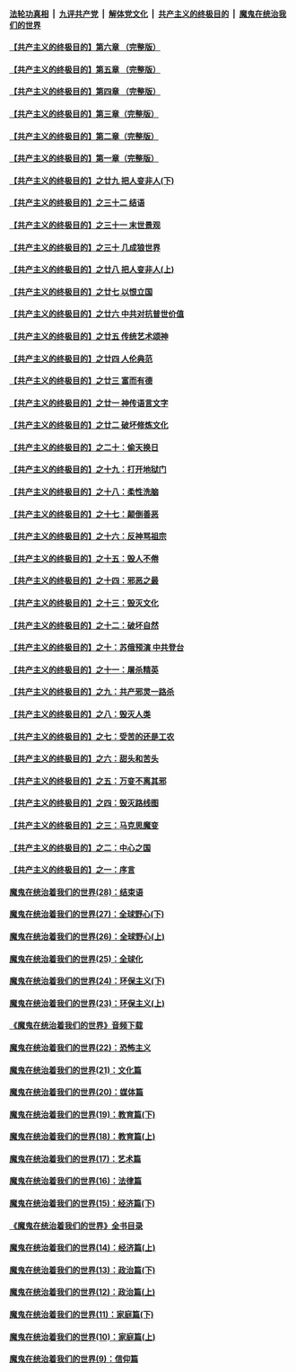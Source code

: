 ####  [法轮功真相](../../../../basic/blob/master/README.md?t=04170530) &nbsp;|&nbsp; [九评共产党](../../../../9ping.md/blob/master/README.md?t=04170530) &nbsp;|&nbsp; [解体党文化](../../../../jtdwh.md/blob/master/README.md?t=04170530)  &nbsp;|&nbsp; [共产主义的终极目的](../../../../gczydzjmd.md/blob/master/README.md?t=04170530) &nbsp;|&nbsp; [魔鬼在统治我们的世界](../../../../mgztzwmdsj.md/blob/master/README.md?t=04170530) 

#### [【共产主义的终极目的】第六章 （完整版）](../pages/nsc422/n11428913.md?t=04170530) 

#### [【共产主义的终极目的】第五章 （完整版）](../pages/nsc422/n11428912.md?t=04170530) 

#### [【共产主义的终极目的】第四章 （完整版）](../pages/nsc422/n11428907.md?t=04170530) 

#### [【共产主义的终极目的】第三章（完整版）](../pages/nsc422/n11428848.md?t=04170530) 

#### [【共产主义的终极目的】第二章（完整版）](../pages/nsc422/n11428831.md?t=04170530) 

#### [【共产主义的终极目的】第一章（完整版）](../pages/nsc422/n11417651.md?t=04170530) 

#### [【共产主义的终极目的】之廿九 把人变非人(下)](../pages/nsc422/n11344140.md?t=04170530) 

#### [【共产主义的终极目的】之三十二 结语](../pages/nsc422/n11360535.md?t=04170530) 

#### [【共产主义的终极目的】之三十一 末世景观](../pages/nsc422/n11351129.md?t=04170530) 

#### [【共产主义的终极目的】之三十 几成狼世界](../pages/nsc422/n11348280.md?t=04170530) 

#### [【共产主义的终极目的】之廿八 把人变非人(上)](../pages/nsc422/n11340492.md?t=04170530) 

#### [【共产主义的终极目的】之廿七 以恨立国](../pages/nsc422/n11336944.md?t=04170530) 

#### [【共产主义的终极目的】之廿六 中共对抗普世价值](../pages/nsc422/n11324785.md?t=04170530) 

#### [【共产主义的终极目的】之廿五 传统艺术颂神](../pages/nsc422/n11296396.md?t=04170530) 

#### [【共产主义的终极目的】之廿四 人伦典范](../pages/nsc422/n11296397.md?t=04170530) 

#### [【共产主义的终极目的】之廿三 富而有德](../pages/nsc422/n11283598.md?t=04170530) 

#### [【共产主义的终极目的】之廿一 神传语言文字](../pages/nsc422/n11263265.md?t=04170530) 

#### [【共产主义的终极目的】之廿二 破坏修炼文化](../pages/nsc422/n11245728.md?t=04170530) 

#### [【共产主义的终极目的】之二十：偷天换日](../pages/nsc422/n11238846.md?t=04170530) 

#### [【共产主义的终极目的】之十九：打开地狱门](../pages/nsc422/n11206376.md?t=04170530) 

#### [【共产主义的终极目的】之十八：柔性洗脑](../pages/nsc422/n11199994.md?t=04170530) 

#### [【共产主义的终极目的】之十七：颠倒善恶](../pages/nsc422/n11179782.md?t=04170530) 

#### [【共产主义的终极目的】之十六：反神骂祖宗](../pages/nsc422/n11166798.md?t=04170530) 

#### [【共产主义的终极目的】之十五：毁人不倦](../pages/nsc422/n11166792.md?t=04170530) 

#### [【共产主义的终极目的】之十四：邪恶之最](../pages/nsc422/n11150249.md?t=04170530) 

#### [【共产主义的终极目的】之十三：毁灭文化](../pages/nsc422/n11135227.md?t=04170530) 

#### [【共产主义的终极目的】之十二：破坏自然](../pages/nsc422/n11135214.md?t=04170530) 

#### [【共产主义的终极目的】之十：苏俄预演 中共登台](../pages/nsc422/n11118424.md?t=04170530) 

#### [【共产主义的终极目的】之十一：屠杀精英](../pages/nsc422/n11118442.md?t=04170530) 

#### [【共产主义的终极目的】之九：共产邪灵一路杀](../pages/nsc422/n11114139.md?t=04170530) 

#### [【共产主义的终极目的】之八：毁灭人类](../pages/nsc422/n11108503.md?t=04170530) 

#### [【共产主义的终极目的】之七：受苦的还是工农](../pages/nsc422/n11101809.md?t=04170530) 

#### [【共产主义的终极目的】之六：甜头和苦头](../pages/nsc422/n11096971.md?t=04170530) 

#### [【共产主义的终极目的】之五：万变不离其邪](../pages/nsc422/n11091285.md?t=04170530) 

#### [【共产主义的终极目的】之四：毁灭路线图](../pages/nsc422/n11086284.md?t=04170530) 

#### [【共产主义的终极目的】之三：马克思魔变](../pages/nsc422/n11061941.md?t=04170530) 

#### [【共产主义的终极目的】之二：中心之国](../pages/nsc422/n11047728.md?t=04170530) 

#### [【共产主义的终极目的】之一：序言](../pages/nsc422/n11086077.md?t=04170530) 

#### [魔鬼在统治着我们的世界(28)：结束语](../pages/nsc422/n10936246.md?t=04170530) 

#### [魔鬼在统治着我们的世界(27)：全球野心(下)](../pages/nsc422/n10928319.md?t=04170530) 

#### [魔鬼在统治着我们的世界(26)：全球野心(上)](../pages/nsc422/n10900318.md?t=04170530) 

#### [魔鬼在统治着我们的世界(25)：全球化](../pages/nsc422/n10788205.md?t=04170530) 

#### [魔鬼在统治着我们的世界(24)：环保主义(下)](../pages/nsc422/n10695307.md?t=04170530) 

#### [魔鬼在统治着我们的世界(23)：环保主义(上)](../pages/nsc422/n10688613.md?t=04170530) 

#### [《魔鬼在统治着我们的世界》音频下载](../pages/nsc422/n10635553.md?t=04170530) 

#### [魔鬼在统治着我们的世界(22)：恐怖主义](../pages/nsc422/n10614727.md?t=04170530) 

#### [魔鬼在统治着我们的世界(21)：文化篇](../pages/nsc422/n10597706.md?t=04170530) 

#### [魔鬼在统治着我们的世界(20)：媒体篇](../pages/nsc422/n10586579.md?t=04170530) 

#### [魔鬼在统治着我们的世界(19)：教育篇(下)](../pages/nsc422/n10564808.md?t=04170530) 

#### [魔鬼在统治着我们的世界(18)：教育篇(上)](../pages/nsc422/n10526970.md?t=04170530) 

#### [魔鬼在统治着我们的世界(17)：艺术篇](../pages/nsc422/n10499093.md?t=04170530) 

#### [魔鬼在统治着我们的世界(16)：法律篇](../pages/nsc422/n10485969.md?t=04170530) 

#### [魔鬼在统治着我们的世界(15)：经济篇(下)](../pages/nsc422/n10469975.md?t=04170530) 

#### [《魔鬼在统治着我们的世界》全书目录](../pages/nsc422/n10464261.md?t=04170530) 

#### [魔鬼在统治着我们的世界(14)：经济篇(上)](../pages/nsc422/n10457370.md?t=04170530) 

#### [魔鬼在统治着我们的世界(13)：政治篇(下)](../pages/nsc422/n10448270.md?t=04170530) 

#### [魔鬼在统治着我们的世界(12)：政治篇(上)](../pages/nsc422/n10444576.md?t=04170530) 

#### [魔鬼在统治着我们的世界(11)：家庭篇(下)](../pages/nsc422/n10440961.md?t=04170530) 

#### [魔鬼在统治着我们的世界(10)：家庭篇(上)](../pages/nsc422/n10435448.md?t=04170530) 

#### [魔鬼在统治着我们的世界(9)：信仰篇](../pages/nsc422/n10432159.md?t=04170530) 

